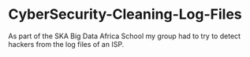 # CyberSecurity-Cleaning-Log-Files
As part of the SKA Big Data Africa School my group had to try to detect hackers from the log files of an ISP.
